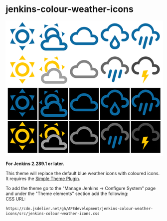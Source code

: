 # jenkins-colour-weather-icons

![Alt text](./images/jenkins-colour-weather-icons.png?raw=true "Jenkins Colour Weather Icons")

**For Jenkins 2.289.1 or later.**

This theme will replace the default blue weather icons with coloured icons.  It requires the [Simple Theme Plugin](https://plugins.jenkins.io/simple-theme-plugin/).

To add the theme go to the "Manage Jenkins -> Configure System" page and under the "Theme elements" section add the following:<br/>
CSS URL:
```text
https://cdn.jsdelivr.net/gh/APEdevelopment/jenkins-colour-weather-icons/src/jenkins-colour-weather-icons.css
```
